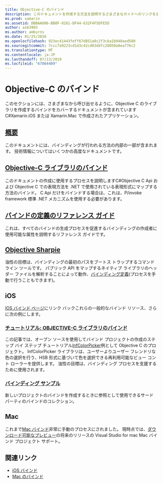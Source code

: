 ```yaml
---
title: Objective-C のバインド
description: このドキュメントを作成する方法を説明するさまざまなガイドへのリンクを示しますC#Xamarin アプリケーションで市販のライブラリを使用する開発者を有効にすると、OBJECTIVE-C コードへのバインド。
ms.prod: xamarin
ms.assetid: DBBAA086-BB0F-8161-DF44-632F4F5DFE5D
author: asb3993
ms.author: amburns
ms.date: 01/25/2016
ms.openlocfilehash: 923ec41443feff67d851a0c2f3cba1b948aed580
ms.sourcegitcommit: 7ccc7a9223cd1d3c42cd03ddfc28050a8ea776c2
ms.translationtype: MT
ms.contentlocale: ja-JP
ms.lasthandoff: 07/13/2019
ms.locfileid: "67864409"
---
```

# <a name="binding-objective-c"></a>Objective-C のバインド

このセクションには、さまざまなから呼び出せるように、Objective C のライブラリを作成するバインドをカバーするドキュメントが含まれていますC#Xamarin.iOS または Xamarin.Mac で作成されたアプリケーション。

## <a name="overviewcross-platformmaciosbindingoverviewmd"></a>[概要](~/cross-platform/macios/binding/overview.md)

このドキュメントには、バインディングが行われる方法の内部の一部が含まれます。 技術情報についてはいくつかの高度なドキュメントです。

## <a name="binding-objective-c-librariescross-platformmaciosbindingobjective-c-librariesmd"></a>[Objective-C ライブラリのバインド](~/cross-platform/macios/binding/objective-c-libraries.md)

このドキュメントの作成に使用するプロセスを説明しますC#Objective C Api および Objective C での表現方法を .NET で使用されている表現形式にマップする方法のバインド。
C Api だけをバインドする場合は、これは、P/invoke framework 標準 .NET メカニズムを使用する必要があります。

## <a name="binding-definition-reference-guidecross-platformmaciosbindingbinding-types-referencemd"></a>[バインドの定義のリファレンス ガイド](~/cross-platform/macios/binding/binding-types-reference.md)

これは、すべてのバインドの生成プロセスを促進するバインディングの作成者に使用可能な属性を説明するリファレンス ガイドです。


## <a name="objective-sharpiecross-platformmaciosbindingobjective-sharpieindexmd"></a>[Objective Sharpie](~/cross-platform/macios/binding/objective-sharpie/index.md)

油性の目標は、バインディングの最初のパスをブートス トラップするコマンド ライン ツールです。 パブリック API をマップするネイティブ ライブラリのヘッダー ファイルを解析することによって動作、[バインディング定義](~/cross-platform/macios/binding/objective-c-libraries.md)(プロセスを手動で行うこともできます)。

## <a name="ios"></a>iOS

[IOS バインド ページ](~/ios/platform/binding-objective-c/index.md)にリンク バックこれらの一般的なバインド リソース、さらに次の例にします。

### <a name="walkthrough-binding-an-objective-c-libraryiosplatformbinding-objective-cwalkthroughmd"></a>[チュートリアル: OBJECTIVE-C ライブラリのバインド](~/ios/platform/binding-objective-c/walkthrough.md)

この記事では、オープン ソースを使用してバインド プロジェクトの作成のステップ バイ ステップ チュートリアル[InfColorPicker](https://github.com/InfinitApps/InfColorPicker)例として Objective C のプロジェクト。 InfColorPicker ライブラリは、ユーザーよりユーザー フレンドリな色の選択を行う、HSB 形式に基づいて色を選択できる再利用可能なビュー コント ローラーを提供します。 油性の目標は、バインディング プロセスを支援するために使用されます。

### <a name="binding-sampleshttpsgithubcommonomonotouch-bindings"></a>[バインディング サンプル](https://github.com/mono/monotouch-bindings)

新しいプロジェクトのバインドを作成するときに参照として使用できるサード パーティのバインドのコレクション。

## <a name="mac"></a>Mac

これまで[Mac バインド](~/mac/platform/binding.md)非常に手動のプロセスにされました。 現時点では、[ダウンロード可能なプレビュー](https://forums.xamarin.com/discussion/59760/xamarin-mac-binding-project-preview)の将来のリリースの Visual Studio for mac Mac バインド プロジェクト サポート。

## <a name="related-links"></a>関連リンク

- [iOS バインド](~/ios/platform/binding-objective-c/index.md)
- [Mac のバインド](~/mac/platform/binding.md)
